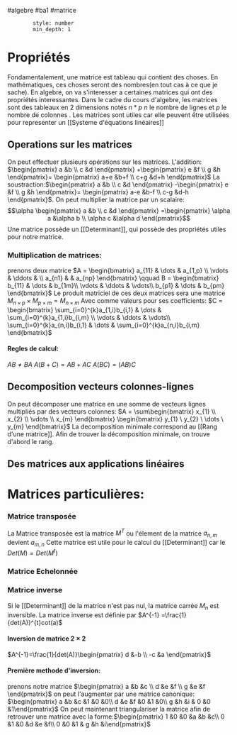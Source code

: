 
#algebre #ba1 #matrice 
```toc
		style: number
		min_depth: 1
```
# Propriétés
Fondamentalement, une matrice est tableau qui contient des choses. En mathématiques, ces choses seront des nombres(en tout cas à ce que je sache). En algebre, on va s'interesser a certaines matrices qui ont des propriétés interessantes.
Dans le cadre du cours d'algebre, les matrices sont des tableaux en 2 dimensions notés $n*p$ $n$ le nombre de lignes et $p$ le nombre de colonnes . Les matrices sont utiles car elle peuvent être utilisées pour representer un [[Systeme d'équations linéaires]]
## Operations sur les matrices
On peut effectuer plusieurs opérations sur les matrices.
L'addition: $\begin{pmatrix} a &b \\ c &d \end{pmatrix} +\begin{pmatrix} e &f \\ g &h \end{pmatrix}= \begin{pmatrix} a+e &b+f \\ c+g &d+h \end{pmatrix}$
La soustraction:$\begin{pmatrix} a &b \\ c &d \end{pmatrix} -\begin{pmatrix} e &f \\ g &h \end{pmatrix}= \begin{pmatrix} a-e &b-f \\ c-g &d-h \end{pmatrix}$.
On peut multiplier la matrice par un scalaire:
$$\alpha \begin{pmatrix} a &b \\ c &d \end{pmatrix} =\begin{pmatrix} \alpha a &\alpha b \\ \alpha c  &\alpha d \end{pmatrix}$$
Une matrice possède un [[Determinant]], qui possède des propriétés utiles pour notre matrice.
### Multiplication de matrices:
prenons deux matrice
$A = \begin{bmatrix} 
    a_{11}  & \dots & a_{1,p} \\
    \vdots & \ddots & \\
    a_{n1} &        & a_{np} 
    \end{bmatrix}
\qquad
B = \begin{bmatrix} 
    b_{11} & \dots  & b_{1m}\\
    \vdots & \ddots & \vdots\\
    b_{p1} & \dots  & b_{pm} 
    \end{bmatrix}$
	Le produit matriciel de ces deux matrices sera une matrice $M_{n\times p}\times M_{p\times m} =M_{n\times m}$
	Avec comme valeurs pour ses coefficients:
	$C = \begin{bmatrix} 
    \sum_{i=0}^{k}a_{1,i}b_{i,1} & \dots  &  \sum_{i=0}^{k}a_{1,i}b_{i,m} \\
    \vdots & \ddots & \vdots\\
     \sum_{i=0}^{k}a_{n,i}b_{i,1}  & \dots  &  \sum_{i=0}^{k}a_{n,i}b_{i,m} 
    \end{bmatrix}$
#### Regles de calcul:
$AB \neq BA$
$A(B+C) = AB + AC$
$A(BC)=(AB)C$
## Decomposition vecteurs colonnes-lignes
On peut décomposer une matrice en une somme de vecteurs lignes multipliés par des vecteurs colonnes:
 $A = \sum\begin{bmatrix}
 x_{1} \\
 x_{2} \\
 \vdots \\
 x_{m}
 \end{bmatrix}
 \begin{bmatrix}
 y_{1} \
 y_{2} \
 \dots \
 y_{m}
 \end{bmatrix}$
 La decomposition minimale correspond au [[Rang d'une matrice]].
 Afin de trouver la décomposition minimale, on trouve d'abord le rang.
 
## Des matrices aux applications linéaires

# Matrices particulières:
### Matrice transposée
La Matrice transposée est la matrice $M^{T}$ ou l'élement de la matrice $a_{n,m}$ devient $a_{m,n}$
Cette matrice est utile pour le calcul du [[Determinant]] car le $Det(M)= Det(M^{t})$
### Matrice Echelonnée
### Matrice inverse
Si le [[Determinant]] de la matrice n'est pas nul, la matrice carrée $M_{n}$ est inversible. 
La matrice inverse est définie par $A^{-1} =\frac{1}{det(A)}^{t}cot(a)$
#### Inversion de matrice $2\times2$
$A^{-1}=\frac{1}{det(A)}\begin{pmatrix} d &-b \\ -c &a \end{pmatrix}$
#### Première methode d'inversion:
prenons notre matrice $\begin{pmatrix} a &b &c \\ d &e &f \\ g &e &f \end{pmatrix}$ on peut l'augmenter par une matrice canonique: $\begin{pmatrix} a &b &c &1 &0 &0\\ d &e &f &0 &1 &0\\ g &h &i & 0 &0 &1\end{pmatrix}$ On peut maintenant triangulariser la matrice afin de retrouver une matrice avec la forme:$\begin{pmatrix} 1 &0 &0 &a &b &c\\ 0 &1 &0 &d &e &f\\ 0 &0 &1 & g &h &i\end{pmatrix}$